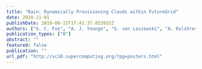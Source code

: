 ```yaml
---
title: "Rain: Dynamically Provisioning Clouds within FutureGrid"
date: 2010-11-01
publishDate: 2019-08-15T17:41:37.023952Z
authors: ["G. C. Fox", "A. J. Younge", "G. von Laszewski", "A. Kulshrestha", "F. Wang"]
publication_types: ["0"]
abstract: ""
featured: false
publication: ""
url_pdf: "http://sc10.supercomputing.org/?pg=posters.html"
---
```


